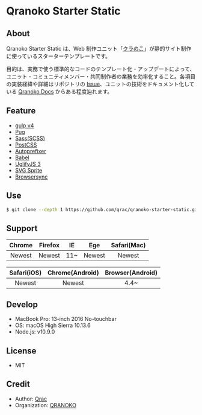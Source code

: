 # Qranoko Starter Static

## About

Qranoko Starter Static は、Web 制作ユニット「[クラのこ](https://qranoko.jp/)」が静的サイト制作に使っているスターターテンプレートです。

目的は、実務で使う標準的なコードのテンプレート化・アップデートによって、ユニット・コミュニティメンバー・共同制作者の業務を効率化すること。各項目の実装経緯や詳細はリポジトリの [Issue](https://github.com/qrac/qranoko-starter-static/issues)、ユニットの技術をドキュメント化している [Qranoko Docs](https://docs.qranoko.jp/) からある程度辿れます。

## Feature

- [gulp v4](https://gulpjs.com/)
- [Pug](https://pugjs.org/)
- [Sass(SCSS)](https://sass-lang.com/)
- [PostCSS](https://postcss.org/)
- [Autoprefixer](https://github.com/postcss/autoprefixer)
- [Babel](https://babeljs.io/)
- [UglifyJS 3](https://github.com/mishoo/UglifyJS2)
- [SVG Sprite](https://github.com/jkphl/svg-sprite)
- [Browsersync](https://browsersync.io/)

## Use

```bash
$ git clone --depth 1 https://github.com/qrac/qranoko-starter-static.git && cd qranoko-starter-static && rm -rf ./.git ./README.md && mv * ../ && cd ../ && rm -rf ./qranoko-starter-static
```

## Support

| Chrome | Firefox | IE  |  Ege   | Safari(Mac) |
| :----: | :-----: | :-: | :----: | :---------: |
| Newest | Newest  | 11~ | Newest |   Newest    |

| Safari(iOS) | Chrome(Android) | Browser(Android) |
| :---------: | :-------------: | :--------------: |
|   Newest    |     Newest      |       4.4~       |

## Develop

- MacBook Pro: 13-inch 2016 No-touchbar
- OS: macOS High Sierra 10.13.6
- Node.js: v10.9.0

## License

- MIT

## Credit

- Author: [Qrac](https://qrac.jp)
- Organization: [QRANOKO](https://qranoko.jp)
